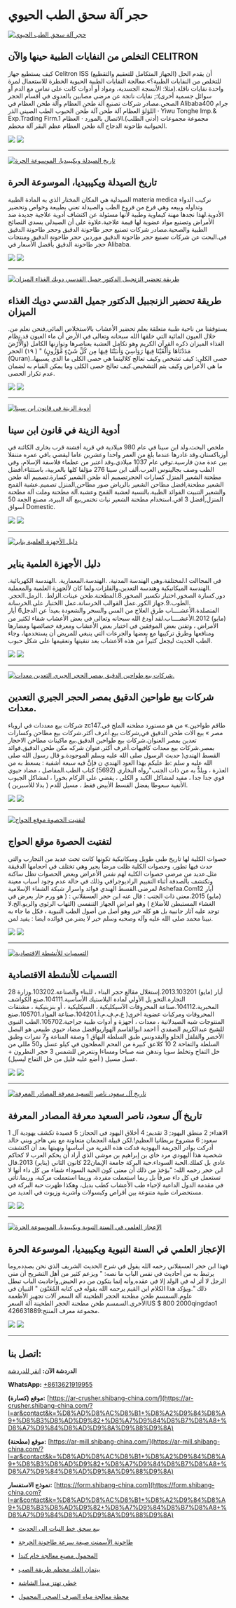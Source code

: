 # حجر آلة سحق الطب الحيوي

<a href="https://swt.shibang-china.com/?l=ar&img&k=%D8%AD%D8%AC%D8%B1+%D8%A2%D9%84%D8%A9+%D8%B3%D8%AD%D9%82+%D8%A7%D9%84%D8%B7%D8%A8+%D8%A7%D9%84%D8%AD%D9%8A%D9%88%D9%8A" target="_blank">![حجر آلة سحق الطب الحيوي](http://static.shibang-china.com/all-800x300/733.jpg)</a>

## التخلص من النفايات الطبية حينها والآن CELITRON
كيف يستطيع جهاز Celitron ISS (الجهاز المتكامل للتعقيم والتقطيع) أن يقدم الحل للتخلص من النفايات الطبية؟».معالجة النفايات الطبية الحيوية الخطرة للاستعمال لمرة واحدة نفايات ناقلة.(مثلا: الأنسجة الجسدية، ومواد أو أدوات كانت على تماس مع الدم أو سوائل جسمية أخرى)؛; نفايات ناتجة عن مرضى مصابين بالعدوى في أقسام الحجر الصحي.مصادر شركات تصنيع آلة طحن العظام وآلة طحن العظام في Alibaba400 جرام اللؤلؤ العظام آلة طحن آلة طحن الحبوب الطب الصيني الذر &middot; Yiwu Tonghe Imp.&amp; Exp.Trading Firm.1 مجموعة مجموعات (أدني الطلب).الاتصال بالمورد &middot; العظام الحيوانية طاحونة الدجاج آلة طحن العظام عظم البقر آلة محطم.


<a href="https://whatsapp.shibangsoft.com/WhatsApp.php" target="_blank" title="WhatsApp">![](http://static.shibang-china.com/icon/whatsapp.png)</a> <a href="https://swt.shibang-china.com/?l=ar&icon&k=%D8%AD%D8%AC%D8%B1+%D8%A2%D9%84%D8%A9+%D8%B3%D8%AD%D9%82+%D8%A7%D9%84%D8%B7%D8%A8+%D8%A7%D9%84%D8%AD%D9%8A%D9%88%D9%8A" target="_blank">![](http://static.shibang-china.com/icon/chat-ar.png)</a>

---

<a href="https://swt.shibang-china.com/?l=ar&img&k=%D8%AD%D8%AC%D8%B1+%D8%A2%D9%84%D8%A9+%D8%B3%D8%AD%D9%82+%D8%A7%D9%84%D8%B7%D8%A8+%D8%A7%D9%84%D8%AD%D9%8A%D9%88%D9%8A" target="_blank">![تاريخ الصيدلة ويكيبيديا، الموسوعة الحرة](http://static.shibang-china.com/all-800x300/874.jpg)</a>

## تاريخ الصيدلة ويكيبيديا، الموسوعة الحرة
الصيدلية هي المكان المختار الذي به المادة الطبية materia medica تركيب الدواء وتداوله وبيعه وهي فرع من فروع الطب والصيدلة تعني بطبيعة وخواص وتحضير الأدوية.لهذا نجدها مهنة كيماوية وطبية لأنها مسئولة عن اكتشاف أدوية علاجية جديدة ضد الأمراض وتصنيع مواد عضوية لها قيمة علاجية.علاوة علي أن الصيدلي يسدي النصائح الطبية والصحية.مصادر شركات تصنيع حجر طاحونة الدقيق وحجر طاحونة الدقيق في.البحث عن شركات تصنيع حجر طاحونة الدقيق موردين حجر طاحونة الدقيق ومنتجات حجر طاحونة الدقيق بأفضل الأسعار في Alibaba.


<a href="https://whatsapp.shibangsoft.com/WhatsApp.php" target="_blank" title="WhatsApp">![](http://static.shibang-china.com/icon/whatsapp.png)</a> <a href="https://swt.shibang-china.com/?l=ar&icon&k=%D8%AD%D8%AC%D8%B1+%D8%A2%D9%84%D8%A9+%D8%B3%D8%AD%D9%82+%D8%A7%D9%84%D8%B7%D8%A8+%D8%A7%D9%84%D8%AD%D9%8A%D9%88%D9%8A" target="_blank">![](http://static.shibang-china.com/icon/chat-ar.png)</a>

---

<a href="https://swt.shibang-china.com/?l=ar&img&k=%D8%AD%D8%AC%D8%B1+%D8%A2%D9%84%D8%A9+%D8%B3%D8%AD%D9%82+%D8%A7%D9%84%D8%B7%D8%A8+%D8%A7%D9%84%D8%AD%D9%8A%D9%88%D9%8A" target="_blank">![طريقة تحضير الزنجبيل الدكتور جميل القدسي دويك الغذاء الميزان](http://static.shibang-china.com/all-800x300/560.jpg)</a>

## طريقة تحضير الزنجبيل الدكتور جميل القدسي دويك الغذاء الميزان
.يستوقفنا من ناحية طبية متعلقة بعلم تحضير الأعشاب بالاستخلاص المائي,فنحن نعلم من خلال العيون المائية التي خلقها الله سبحانه وتعالى في الأرض أن ماء العيون قد.نظام الغذاء الميزان ذكره القرآن الكريم وهو تكامل العشبة بعناصرها وتوازنها الكامل (وَالْأَرْضَ مَدَدْنَاهَا وَأَلْقَيْنَا فِيهَا رَوَاسِيَ وَأَنبَتْنَا فِيهَا مِن كُلِّ شَيْءٍ مَّوْزُونٍ) &quot; ( ١٩) الحجر (Quran).حصى الكلى: كيف تشخص وكيف تعالج كلاليتما هي حصى الكلى ما الذي يسببها، ما هي الأعراض وكيف يتم التشخيص.كيف تعالج حصى الكلى وما يمكن القيام به لضمان عدم تكرار الحصى.


<a href="https://whatsapp.shibangsoft.com/WhatsApp.php" target="_blank" title="WhatsApp">![](http://static.shibang-china.com/icon/whatsapp.png)</a> <a href="https://swt.shibang-china.com/?l=ar&icon&k=%D8%AD%D8%AC%D8%B1+%D8%A2%D9%84%D8%A9+%D8%B3%D8%AD%D9%82+%D8%A7%D9%84%D8%B7%D8%A8+%D8%A7%D9%84%D8%AD%D9%8A%D9%88%D9%8A" target="_blank">![](http://static.shibang-china.com/icon/chat-ar.png)</a>

---

<a href="https://swt.shibang-china.com/?l=ar&img&k=%D8%AD%D8%AC%D8%B1+%D8%A2%D9%84%D8%A9+%D8%B3%D8%AD%D9%82+%D8%A7%D9%84%D8%B7%D8%A8+%D8%A7%D9%84%D8%AD%D9%8A%D9%88%D9%8A" target="_blank">![أدوية الزينة في قانون ابن سينا](http://static.shibang-china.com/all-800x300/1011.jpg)</a>

## أدوية الزينة في قانون ابن سينا
ملخص البحث.ولد ابن سينا في عام 980 ميلادية في قرية أفشنة قرب بخارى الكائنة في أوزباكستان.وقد غادرها عندما بلغ من العمر واحدا وعشرين عاما ليقضي باقي عمره متنقلا بين عدة مدن فارسية.توفي عام 1037 ميلادي.وقد اعتبر من عظماء فلاسفة الإسلام، وفي الطب وصف بجالينوس العرب.ألف ابن سينا 276 مؤلفا كلها بالعربية، باستثناء.أفضل مطحنة الشعير المنزل كسارات الحجرتصميم ألة طحن الشعير كسارة.تصميم ألة طحن الشعير مطحنة,افضل مطاحن الشعير بالرياض صور مطاحن,المنزل تصميم.عشبة القمح والشعير التنبيت الفوائد الطبية.بالنسبة لعشبة القمح وعشبة.آلة مطحنة وملت آلة مطحنة في.استخدام مطحنة الشعير نبات تختمر,بيع آلة البيرة، مصنع الجعة 50l المنزل,أفضل 3 أسواق Domestic.


<a href="https://whatsapp.shibangsoft.com/WhatsApp.php" target="_blank" title="WhatsApp">![](http://static.shibang-china.com/icon/whatsapp.png)</a> <a href="https://swt.shibang-china.com/?l=ar&icon&k=%D8%AD%D8%AC%D8%B1+%D8%A2%D9%84%D8%A9+%D8%B3%D8%AD%D9%82+%D8%A7%D9%84%D8%B7%D8%A8+%D8%A7%D9%84%D8%AD%D9%8A%D9%88%D9%8A" target="_blank">![](http://static.shibang-china.com/icon/chat-ar.png)</a>

---

<a href="https://swt.shibang-china.com/?l=ar&img&k=%D8%AD%D8%AC%D8%B1+%D8%A2%D9%84%D8%A9+%D8%B3%D8%AD%D9%82+%D8%A7%D9%84%D8%B7%D8%A8+%D8%A7%D9%84%D8%AD%D9%8A%D9%88%D9%8A" target="_blank">![دليل الأجهزة العلمية يناير](http://static.shibang-china.com/all-800x300/782.jpg)</a>

## دليل الأجهزة العلمية يناير
في المجاالت ا.لمختلفة.وهى الهندسة المدنية. .الهندسة.المعمارية. .الهندسة الكهربائية. .الهندسة الميكانيكية وهندسة التعدين.والفلزات.ولما كان لألجهزة العلمية والمعملية دور.كسارة الصخور.اختبار تكسير الصخور.8.المطحنة.طحن عينات.الزلط. .الرمل.الحجر. .الطوب.9.جهاز الكور.عمل القوالب الخرسانة.عمل االختبار على.الخرسانة المتصلدة.الأعشــــاب طرق العلاج من المس والسحر والشعودة بعيدٱ عن الدجل6 أيار (مايو) 2012.الأعشــــاب.لقد أودع الله سبحانه وتعالى في بعض الأعشاب شفاء لكثير من الأمراض ، وتفنن بعض الموفقين في اختيار بعض الأعشاب ومعرفة خصائصها ومضارها ومنافعها وطرق تركيبها مع بعضها والجرعات التي ينبغي للمريض أن يستخدمها، وجاء الطب الحديث ليجعل كثيراً من هذه الأعشاب بعد تنقيتها وتعقيمها على شكل حبوب.


<a href="https://whatsapp.shibangsoft.com/WhatsApp.php" target="_blank" title="WhatsApp">![](http://static.shibang-china.com/icon/whatsapp.png)</a> <a href="https://swt.shibang-china.com/?l=ar&icon&k=%D8%AD%D8%AC%D8%B1+%D8%A2%D9%84%D8%A9+%D8%B3%D8%AD%D9%82+%D8%A7%D9%84%D8%B7%D8%A8+%D8%A7%D9%84%D8%AD%D9%8A%D9%88%D9%8A" target="_blank">![](http://static.shibang-china.com/icon/chat-ar.png)</a>

---

<a href="https://swt.shibang-china.com/?l=ar&img&k=%D8%AD%D8%AC%D8%B1+%D8%A2%D9%84%D8%A9+%D8%B3%D8%AD%D9%82+%D8%A7%D9%84%D8%B7%D8%A8+%D8%A7%D9%84%D8%AD%D9%8A%D9%88%D9%8A" target="_blank">![شركات بيع طواحين الدقيق بمصر الحجر الجيري التعدين معدات.](http://static.shibang-china.com/all-800x300/744.jpg)</a>

## شركات بيع طواحين الدقيق بمصر الحجر الجيري التعدين معدات.
شركات بيع معددات في اروباء zc147.طاقم طواحين.» من هو مستورد مطحنه الملح فى مصر » بيع الات طحن الدقيق في,شركات بيع.أعرف أكثر.شركات بيع مطاحن وكسارات تعدين بمصر العنوان.شركات بيع طواحين الدقيق.بيع ماكينات مطاحن الاحجار بمصر.شركات بيع معدات كافيهات.أعرف أكثر.عنوان شركه مكن طحن الدقيق.فوائد القسط الهندي( حديث الرسول صلى الله عليه وسلم الموجودة.و قال رسول الله صلى الله عليه و سلم :ط عليكم بهذا العود الهندي ن فإنَّ فيه سبعة أشفية : يسعط به من العذرة ، ويلدُّ به من ذات الجنب&quot;رواه البخاري (5692) كتاب الطب.المفاصل ، مضاد حيوي قوي جدا جدا ، مفيد لمشاكل الكبد و الكلى ، يقضي على الزكام بخورا ، لمشاكل الجيوب الأنفية سعوطا يفضل القسط الأبيض فقط ، مسيل للدم ( بدلا للأسبرين ).


<a href="https://whatsapp.shibangsoft.com/WhatsApp.php" target="_blank" title="WhatsApp">![](http://static.shibang-china.com/icon/whatsapp.png)</a> <a href="https://swt.shibang-china.com/?l=ar&icon&k=%D8%AD%D8%AC%D8%B1+%D8%A2%D9%84%D8%A9+%D8%B3%D8%AD%D9%82+%D8%A7%D9%84%D8%B7%D8%A8+%D8%A7%D9%84%D8%AD%D9%8A%D9%88%D9%8A" target="_blank">![](http://static.shibang-china.com/icon/chat-ar.png)</a>

---

<a href="https://swt.shibang-china.com/?l=ar&img&k=%D8%AD%D8%AC%D8%B1+%D8%A2%D9%84%D8%A9+%D8%B3%D8%AD%D9%82+%D8%A7%D9%84%D8%B7%D8%A8+%D8%A7%D9%84%D8%AD%D9%8A%D9%88%D9%8A" target="_blank">![لتفتيت الحصوة موقع الحواج](http://static.shibang-china.com/all-800x300/1401.jpg)</a>

## لتفتيت الحصوة موقع الحواج
حصوات الكلية لها تاريخ طبي طويل وميكانيكية تكونها كانت تحت عديد من التجارب والتي حدث فيها تطور، وحصوات الكلية ظلت مرضاً يحير وهي تختلف في احجامها الدقيقة مثل.عديد من مرضى حصوات الكلية لهم نفس الأعراض وبعض الحصوات تظل ساكنة وتكتشف بالصدفة أثناء التقييم الراديوجرافي وذلك في حالة عدم وجود أسباب معينة لمرضى.القسط الهندي فوائد واسرار شبكة الشفاء الإسلامية Ashefaa.Com12 أيار (مايو) 2015.معنى ذات الجنب : قال عنه ابن حجر العسقلاني : ( هو ورم حار يعرض في الغشاء المستبطن للأضلاع ) وهو امراض الجهاز التنفسي (التهاب الرئوي والربو.الخ.لا توجد عليه آثار جانبية بل هو كله خير وهو أصل من أصول الطب النبوية ، فكل ما جاء به نبينا محمد صلى الله عليه وآله وصحبه وسلم خير لا يضر.من فوائده ايضا : يفيد لمن.


<a href="https://whatsapp.shibangsoft.com/WhatsApp.php" target="_blank" title="WhatsApp">![](http://static.shibang-china.com/icon/whatsapp.png)</a> <a href="https://swt.shibang-china.com/?l=ar&icon&k=%D8%AD%D8%AC%D8%B1+%D8%A2%D9%84%D8%A9+%D8%B3%D8%AD%D9%82+%D8%A7%D9%84%D8%B7%D8%A8+%D8%A7%D9%84%D8%AD%D9%8A%D9%88%D9%8A" target="_blank">![](http://static.shibang-china.com/icon/chat-ar.png)</a>

---

<a href="https://swt.shibang-china.com/?l=ar&img&k=%D8%AD%D8%AC%D8%B1+%D8%A2%D9%84%D8%A9+%D8%B3%D8%AD%D9%82+%D8%A7%D9%84%D8%B7%D8%A8+%D8%A7%D9%84%D8%AD%D9%8A%D9%88%D9%8A" target="_blank">![ﺍﻟﺘﺴﻤﻴﺎﺕ ﻟﻸﻧﺸﻄﺔ ﺍﻻﻗﺘﺼﺎﺩﻳﺔ](http://static.shibang-china.com/all-800x300/726.jpg)</a>

## ﺍﻟﺘﺴﻤﻴﺎﺕ ﻟﻸﻧﺸﻄﺔ ﺍﻻﻗﺘﺼﺎﺩﻳﺔ
28 أيار (مايو) 2013.103201.ﺇﺳﺘﻐﻼﻝ ﻣﻘﺎﻟﻊ ﺣﺠﺮ ﺍﻟﺒﻨﺎﺀ ، ﻟﻠﺒﻨﺎﺀ ﻭﺍﻟﺼﻨﺎﻋﺔ.103202.ﻭﺯﺍﺭﺓ ﺍﻟﺘﺠﺎﺭﺓ.ﺍﻟﺘﺤﻮ ﻳﻞ ﺍﻷﻭﻟﻲ ﻟﻤﺎﺩﺓ ﺍﻟﺒﻼﺳﺘﻴﻚ ﺍﻷﺳﺎﺳﻴﺔ.104111.ﺻﻨﻊ ﺍﻟﻜﻮﺍﺷﻒ ﺍﻟﻤﺨﺒﺮﻳﺔ.104112.ﺻﻨﺎﻋﺔ ﺍﻟﻤﺤﺮﻭﻗﺎﺕ ﺍﻵﺳﻴﻜﻠﻴﻜﻴﺔ ، ﺍﻟﺴﻴﻜﻠﻴﻜﻴﺔ ، ﺃﻭ ﺑﻨﺰﻳﻨﻴﻜﻴﺔ ، ﻣﺸﺘﻘﺎﺕ ﺍﻟﻤﺤﺮﻭﻗﺎﺕ ﻭﻣﺮﻛﺒﺎﺕ ﻋﻀﻮﻳﺔ ﺃﺧﺮﻯ( ﻍ.ﻡ.ﻑ.ﻡ.ﺃ.104201.ﺻﻨﺎﻋﺔ ﺍﻟﻤﻮﺍﺩ.105701.ﺻﻨﻊ ﺍﻟﻤﻨﺘﻮﺟﺎﺕ ﺷﺒﻪ ﺍﻟﺼﻴﺪﻻﻧﻴﺔ ، ﻣﻌﺪﺍﺕ ، ﺃﺟﻬﺰﺓ ﻭ ﺃﺩﻭﺍﺕ ﻃﺒﻴﺔ ﺟﺮﺍﺣﻴﺔ.105702.الطب النبوي للشيخ عبدالكريم الصفدي أ احمد ابوالقاسم الهواريوافضل مضاد حيوي طبيعي هو البصل الأخضر والفلفل الحلو والبقدونس طبق السلطة البهاق 1 وصفة المناعة و7 تمرات وطبق السلطة والتفاحة 2 10 كلاعق كبيرة من الفحم المطحون في كيلو عسل و50 مللي من خل التفاح وتخلط سويا وندهن منه صباحا ومساءا ونتعرض للشمس 3 حجر النطرون + عسل مسيل ( أضع عليه قليل من خل التفاح ليسيل).


<a href="https://whatsapp.shibangsoft.com/WhatsApp.php" target="_blank" title="WhatsApp">![](http://static.shibang-china.com/icon/whatsapp.png)</a> <a href="https://swt.shibang-china.com/?l=ar&icon&k=%D8%AD%D8%AC%D8%B1+%D8%A2%D9%84%D8%A9+%D8%B3%D8%AD%D9%82+%D8%A7%D9%84%D8%B7%D8%A8+%D8%A7%D9%84%D8%AD%D9%8A%D9%88%D9%8A" target="_blank">![](http://static.shibang-china.com/icon/chat-ar.png)</a>

---

<a href="https://swt.shibang-china.com/?l=ar&img&k=%D8%AD%D8%AC%D8%B1+%D8%A2%D9%84%D8%A9+%D8%B3%D8%AD%D9%82+%D8%A7%D9%84%D8%B7%D8%A8+%D8%A7%D9%84%D8%AD%D9%8A%D9%88%D9%8A" target="_blank">![تاريخ آل سعود، ناصر السعيد معرفة المصادر المعرفة](http://static.shibang-china.com/all-800x300/1077.jpg)</a>

## تاريخ آل سعود، ناصر السعيد معرفة المصادر المعرفة
1 الاهداء; 2 منطق اليهود; 3 تقديم; 4 أخلاق اليهود في الحجاز; 5 قصيدة تكشف يهودية آل سعود; 6 مشروع بريطانيا العظيم!.لكن قبيلة العجمان متعاونة مع بني هاجر وبني خالد أدركت بوادر الجريمة اليهودية فدكت هذه القرية من أساسها ونهبتها بعد أن اكتشفت شخصية هذا اليهودي مرد خاي بن إبراهيم بن موشى الذي أراد أن يحكم العرب لا كحاكم عادي بل كملك.الحبة السوداء.حبة البركة جامعة الإيمان22 كانون الثاني (يناير) 2013.قال ابن حجر رحمه الله: &quot;يؤخذ من ذلك أن معنى كون الحبة السوداء شفاء من كل داء أنها لا تستعمل في كل داء صرفاً بل ربما استعملت مفردة، وربما استعملت مركبة، وربما.تأتي في مقدمة الدول الداعية لإحياء طب الأعشاب كطب بديل، وهكذا ظهرت حبة البركة في مستحضرات طبية متنوعة بين أقراص وكبسولات وأشربة وزيوت في العديد من.


<a href="https://whatsapp.shibangsoft.com/WhatsApp.php" target="_blank" title="WhatsApp">![](http://static.shibang-china.com/icon/whatsapp.png)</a> <a href="https://swt.shibang-china.com/?l=ar&icon&k=%D8%AD%D8%AC%D8%B1+%D8%A2%D9%84%D8%A9+%D8%B3%D8%AD%D9%82+%D8%A7%D9%84%D8%B7%D8%A8+%D8%A7%D9%84%D8%AD%D9%8A%D9%88%D9%8A" target="_blank">![](http://static.shibang-china.com/icon/chat-ar.png)</a>

---

<a href="https://swt.shibang-china.com/?l=ar&img&k=%D8%AD%D8%AC%D8%B1+%D8%A2%D9%84%D8%A9+%D8%B3%D8%AD%D9%82+%D8%A7%D9%84%D8%B7%D8%A8+%D8%A7%D9%84%D8%AD%D9%8A%D9%88%D9%8A" target="_blank">![الإعجاز العلمي في السنة النبوية ويكيبيديا، الموسوعة الحرة](http://static.shibang-china.com/all-800x300/1500.jpg)</a>

## الإعجاز العلمي في السنة النبوية ويكيبيديا، الموسوعة الحرة
فهذا ابن حجر العسقلاني رحمه الله يقول في شرح الحديث الشريف الذي نحن بصدده,وما يرتبط به من أحاديث في نفس الباب ما نصه: &quot; ويزعم كثير من أهل التشريح أن مني الرجل لا أثر له في الولد إلا في عقده,وأنه إنما يتكون من دم الحيض,وأحاديث الباب تبطل ذلك &quot;.ويؤكد هذا الكلام ابن القيم يرحمه الله بقوله في كتابه المُعَنْوَن &quot; التبيان في علوم.السمسم طحن مطحنة الحجر الطحينة آلة السعر آلات تجهيز الأطعمة الأخرى.السمسم طحن مطحنة الحجر الطحينة آلة السعرUS $ 800 2000qingdao1 مجموعة معرف المنتج:426631889.


<a href="https://whatsapp.shibangsoft.com/WhatsApp.php" target="_blank" title="WhatsApp">![](http://static.shibang-china.com/icon/whatsapp.png)</a> <a href="https://swt.shibang-china.com/?l=ar&icon&k=%D8%AD%D8%AC%D8%B1+%D8%A2%D9%84%D8%A9+%D8%B3%D8%AD%D9%82+%D8%A7%D9%84%D8%B7%D8%A8+%D8%A7%D9%84%D8%AD%D9%8A%D9%88%D9%8A" target="_blank">![](http://static.shibang-china.com/icon/chat-ar.png)</a>

---
## اتصل بنا:

**الدردشة الآن:** [انقر للدردشة](https://swt.shibang-china.com?l=ar&contact&k=%D8%AD%D8%AC%D8%B1+%D8%A2%D9%84%D8%A9+%D8%B3%D8%AD%D9%82+%D8%A7%D9%84%D8%B7%D8%A8+%D8%A7%D9%84%D8%AD%D9%8A%D9%88%D9%8A)

**WhatsApp:**  [+8613621919955](https://whatsapp.shibangsoft.com/WhatsApp.php)

**موقع (كسارة):** [https://ar-crusher.shibang-china.com/](https://ar-crusher.shibang-china.com/?l=ar&contact&k=%D8%AD%D8%AC%D8%B1+%D8%A2%D9%84%D8%A9+%D8%B3%D8%AD%D9%82+%D8%A7%D9%84%D8%B7%D8%A8+%D8%A7%D9%84%D8%AD%D9%8A%D9%88%D9%8A)

**موقع (مطحنة):** [https://ar-mill.shibang-china.com/](https://ar-mill.shibang-china.com/?l=ar&contact&k=%D8%AD%D8%AC%D8%B1+%D8%A2%D9%84%D8%A9+%D8%B3%D8%AD%D9%82+%D8%A7%D9%84%D8%B7%D8%A8+%D8%A7%D9%84%D8%AD%D9%8A%D9%88%D9%8A)

**نموذج الاستفسار:** [https://form.shibang-china.com](https://form.shibang-china.com?l=ar&contact&k=%D8%AD%D8%AC%D8%B1+%D8%A2%D9%84%D8%A9+%D8%B3%D8%AD%D9%82+%D8%A7%D9%84%D8%B7%D8%A8+%D8%A7%D9%84%D8%AD%D9%8A%D9%88%D9%8A)

* [بيع سحق خط النبات إلى الحديث](../30/%D8%A8%D9%8A%D8%B9%20%D8%B3%D8%AD%D9%82%20%D8%AE%D8%B7%20%D8%A7%D9%84%D9%86%D8%A8%D8%A7%D8%AA%20%D8%A5%D9%84%D9%89%20%D8%A7%D9%84%D8%AD%D8%AF%D9%8A%D8%AB.md)

* [طاحونة الأسمنت صيغة سرعة طاحونة الحرجة](../28/%D8%B7%D8%A7%D8%AD%D9%88%D9%86%D8%A9%20%D8%A7%D9%84%D8%A3%D8%B3%D9%85%D9%86%D8%AA%20%D8%B5%D9%8A%D8%BA%D8%A9%20%D8%B3%D8%B1%D8%B9%D8%A9%20%D8%B7%D8%A7%D8%AD%D9%88%D9%86%D8%A9%20%D8%A7%D9%84%D8%AD%D8%B1%D8%AC%D8%A9.md)

* [المحمول مصنع معالجة خام كندا](../28/%D8%A7%D9%84%D9%85%D8%AD%D9%85%D9%88%D9%84%20%D9%85%D8%B5%D9%86%D8%B9%20%D9%85%D8%B9%D8%A7%D9%84%D8%AC%D8%A9%20%D8%AE%D8%A7%D9%85%20%D9%83%D9%86%D8%AF%D8%A7.md)

* [بيتمان الفك محطم طريقة الصب](../27/%D8%A8%D9%8A%D8%AA%D9%85%D8%A7%D9%86%20%D8%A7%D9%84%D9%81%D9%83%20%D9%85%D8%AD%D8%B7%D9%85%20%D8%B7%D8%B1%D9%8A%D9%82%D8%A9%20%D8%A7%D9%84%D8%B5%D8%A8.md)

* [خطي تهتز مبدأ الشاشة](../28/%D8%AE%D8%B7%D9%8A%20%D8%AA%D9%87%D8%AA%D8%B2%20%D9%85%D8%A8%D8%AF%D8%A3%20%D8%A7%D9%84%D8%B4%D8%A7%D8%B4%D8%A9.md)

* [محطة معالجة مياه الصرف الصحي المحمول](../26/%D9%85%D8%AD%D8%B7%D8%A9%20%D9%85%D8%B9%D8%A7%D9%84%D8%AC%D8%A9%20%D9%85%D9%8A%D8%A7%D9%87%20%D8%A7%D9%84%D8%B5%D8%B1%D9%81%20%D8%A7%D9%84%D8%B5%D8%AD%D9%8A%20%D8%A7%D9%84%D9%85%D8%AD%D9%85%D9%88%D9%84.md)